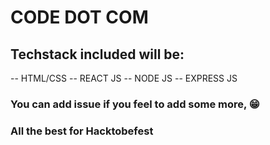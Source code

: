 # CODE DOT COM

## Techstack included will be:
-- HTML/CSS
-- REACT JS
-- NODE JS
-- EXPRESS JS

### You can add issue if you feel to add some more, 😁
### All the best for Hacktobefest
